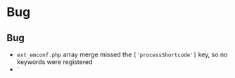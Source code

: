 # Bug

## Bug

- `ext_emconf.php` array merge missed the `['processShortcode']` key, so no keywords were registered
- `

